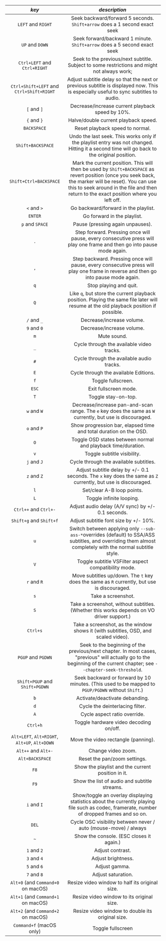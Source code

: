   | _key_ |      _description_       |
  | :---: | :----------------: |
| `LEFT` and `RIGHT` | Seek backward/forward 5 seconds. `Shift+arrow` does a 1 second exact seek |
| `UP` and `DOWN` | Seek forward/backward 1 minute. `Shift+arrow` does a 5 second exact seek |
| `Ctrl+LEFT` and `Ctrl+RIGHT` | Seek to the previous/next subtitle. Subject to some restrictions and might not always work; |
| `Ctrl+Shift+LEFT` and `Ctrl+Shift+RIGHT` | Adjust subtitle delay so that the next or previous subtitle is displayed now. This is especially useful to sync subtitles to audio. |
| `[` and `]` | Decrease/increase current playback speed by 10%. |
| `{` and `}` | Halve/double current playback speed. |
| `BACKSPACE` | Reset playback speed to normal. |
| `Shift+BACKSPACE` | Undo the last seek. This works only if the playlist entry was not changed. Hitting it a second time will go back to the original position. |
| `Shift+Ctrl+BACKSPACE` | Mark the current position. This will then be used by `Shift+BACKSPACE` as revert position (once you seek back, the marker will be reset). You can use this to seek around in the file and then return to the exact position where you left off. |
| `<` and `>` | Go backward/forward in the playlist. |
| `ENTER` | Go forward in the playlist. |
| `p` and `SPACE` | Pause (pressing again unpauses). |
| `.` | Step forward. Pressing once will pause, every consecutive press will play one frame and then go into pause mode again. |
| `,` | Step backward. Pressing once will pause, every consecutive press will play one frame in reverse and then go into pause mode again. |
| `q` | Stop playing and quit. |
| `Q` | Like `q`, but store the current playback position. Playing the same file later will resume at the old playback position if possible. |
| `/` and `_` | Decrease/increase volume. |
| `9` and `0` | Decrease/increase volume. |
| `m` | Mute sound. |
| `_` | Cycle through the available video tracks. |
| `#` | Cycle through the available audio tracks. |
| `E` | Cycle through the available Editions. |
| `f` | Toggle fullscreen. |
| `ESC` | Exit fullscreen mode. |
| `T` | Toggle stay-on-top. |
| `w` and `W` | Decrease/increase pan-and-scan range. The `e` key does the same as `W` currently, but use is discouraged. |
| `o` and `P` | Show progression bar, elapsed time and total duration on the OSD. |
| `O` | Toggle OSD states between normal and playback time/duration. |
| `v` | Toggle subtitle visibility. |
| `j` and `J` | Cycle through the available subtitles. |
| `z` and `Z` | Adjust subtitle delay by +/- 0.1 seconds. The `x` key does the same as `Z` currently, but use is discouraged. |
| `l` | Set/clear A-B loop points. |
| `L` | Toggle infinite looping. |
| `Ctrl++` and `Ctrl+-` | Adjust audio delay (A/V sync) by +/- 0.1 seconds. |
| `Shift+g` and `Shift+f` | Adjust subtitle font size by +/- 10%. |
| `u` | Switch between applying only `--sub-ass-*`overrides (default) to SSA/ASS subtitles, and overriding them almost completely with the normal subtitle style. |
| `V` | Toggle subtitle VSFilter aspect compatibility mode. |
| `r` and `R` | Move subtitles up/down. The `t` key does the same as `R` currently, but use is discouraged. |
| `s` | Take a screenshot. |
| `S` | Take a screenshot, without subtitles. (Whether this works depends on VO driver support.) |
| `Ctrl+s` | Take a screenshot, as the window shows it (with subtitles, OSD, and scaled video). |
| `PGUP` and `PGDWN` | Seek to the beginning of the previous/next chapter. In most cases, "previous" will actually go to the beginning of the current chapter; see `--chapter-seek-threshold`. |
| `Shift+PGUP` and `Shift+PGDWN` | Seek backward or forward by 10 minutes. (This used to be mapped to `PGUP/PGDWN` without `Shift`.) |
| `b` | Activate/deactivate debanding. |
| `d` | Cycle the deinterlacing filter. |
| `A` | Cycle aspect ratio override. |
| `Ctrl+h` | Toggle hardware video decoding on/off. |
| `Alt+LEFT`, `Alt+RIGHT`, `Alt+UP`, `Alt+DOWN` | Move the video rectangle (panning). |
| `Alt++` and `Alt+-` | Change video zoom. |
| `Alt+BACKSPACE` | Reset the pan/zoom settings. |
| `F8` | Show the playlist and the current position in it. |
| `F9` | Show the list of audio and subtitle streams. |
| `i` and `I` | Show/toggle an overlay displaying statistics about the currently playing file such as codec, framerate, number of dropped frames and so on. |
| `DEL` | Cycle OSC visibility between never / auto (mouse-move) / always |
| `~` | Show the console. (ESC closes it again.) |
| `1` and `2` | Adjust contrast. |
| `3` and `4` | Adjust brightness. |
| `5` and `6` | Adjust gamma. |
| `7` and `8` | Adjust saturation. |
| `Alt+0` (and `Command+0` on macOS) | Resize video window to half its original size. |
| `Alt+1` (and `Command+1` on macOS) | Resize video window to its original size. |
| `Alt+2` (and `Command+2` on macOS) | Resize video window to double its original size. |
| `Command+f` (macOS only) | Toggle fullscreen |
